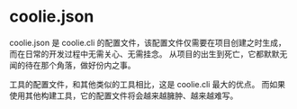 # coolie.json

coolie.json 是 coolie.cli 的配置文件，该配置文件仅需要在项目创建之时生成，而在日常的开发过程中无需关心、无需挂念。
从项目的出生到死亡，它都默默无闻的待在那个角落，做好份内之事。

工具的配置文件，和其他类似的工具相比，这是 coolie.cli 最大的优点。
而如果使用其他构建工具，它的配置文件将会越来越臃肿、越来越难写。




